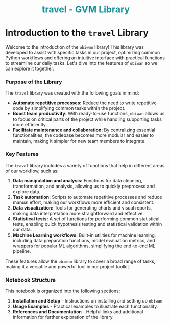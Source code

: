 # <h1 style="text-align:center; color:#179297;">travel - GVM Library</h1>

# Introduction to the `travel` Library

Welcome to the introduction of the `obiwan` library! This library was developed to assist with specific tasks in our project, optimizing common Python workflows and offering an intuitive interface with practical functions to streamline our daily tasks. Let's dive into the features of `obiwan` so we can explore it together.


### Purpose of the Library

The `travel` library was created with the following goals in mind:
- **Automate repetitive processes:** Reduce the need to write repetitive code by simplifying common tasks within the project.
- **Boost team productivity:** With ready-to-use functions, `obiwan` allows us to focus on critical parts of the project while handling supporting tasks more efficiently.
- **Facilitate maintenance and collaboration:** By centralizing essential functionalities, the codebase becomes more modular and easier to maintain, making it simpler for new team members to integrate.

### Key Features

The `travel` library includes a variety of functions that help in different areas of our workflow, such as:

1. **Data manipulation and analysis:** Functions for data cleaning, transformation, and analysis, allowing us to quickly preprocess and explore data.
2. **Task automation:** Scripts to automate repetitive processes and reduce manual effort, making our workflows more efficient and consistent.
3. **Data visualization:** Tools for generating charts and visual reports, making data interpretation more straightforward and effective.
4. **Statistical tests:** A set of functions for performing common statistical tests, enabling quick hypothesis testing and statistical validation within our data.
5. **Machine Learning workflows:** Built-in utilities for machine learning, including data preparation functions, model evaluation metrics, and wrappers for popular ML algorithms, simplifying the end-to-end ML pipeline.

These features allow the `obiwan` library to cover a broad range of tasks, making it a versatile and powerful tool in our project toolkit.

### Notebook Structure

This notebook is organized into the following sections:
1. **Installation and Setup** - Instructions on installing and setting up `obiwan`.
2. **Usage Examples** - Practical examples to illustrate each functionality.
3. **References and Documentation** - Helpful links and additional information for further exploration of the library.
